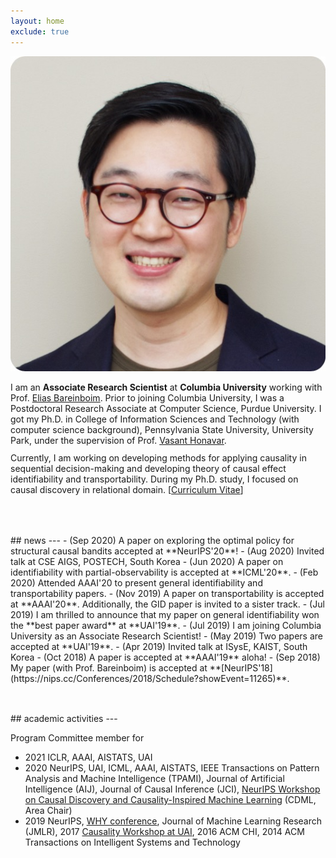 ```yaml
---
layout: home
exclude: true
---
```



<!-- ## about me -->


<!-- <p>
**Associate Research Scientist**,<br>
Computer Science, <br>
Columbia University.	
</p>
 -->


<div id="container">
	  <div float="left" border=10px>
  	<div class="image-cropper">
<img src="assets/slee.jpeg" class="profile-pic"/>
</div>
  </div>
  <div id="aboutme" float="right">
<p style="margin-bottom:3mm;">
	I am an <b>Associate Research Scientist</b> at <b>Columbia University</b>  working with Prof. <a href="http://causalai.net">Elias Bareinboim</a>. Prior to joining Columbia University, I was a Postdoctoral Research Associate at Computer Science, Purdue University.
I got my Ph.D. in College of Information Sciences and Technology (with computer science background), Pennsylvania State University, University Park, under the supervision of Prof. <a href="https://faculty.ist.psu.edu/vhonavar/index.htm">Vasant Honavar</a>.
</p>
Currently, I am working on developing methods for applying causality in sequential decision-making
and developing theory of causal effect identifiability and transportability.
During my Ph.D. study, I focused on causal discovery in relational domain.
[<a href="/assets/cv.pdf">Curriculum Vitae</a>]
  </div>
</div>

<br>
<!-- , 
[<a href="https://linkedin.com/in/sanghack-lee-65b52a28"><i class="fa fa-linkedin"></i>LinkedIn</a>] -->


<p style="margin-bottom:1.25cm;"></p>
## news --- 
- (Sep 2020) A paper on exploring the optimal policy for structural causal bandits accepted at **NeurIPS'20**!
- (Aug 2020) Invited talk at CSE AIGS, POSTECH, South Korea
- (Jun 2020) A paper on identifiability with partial-observability is accepted at **ICML'20**.
- (Feb 2020) Attended AAAI'20 to present general identifiability and transportability papers.
- (Nov 2019) A paper on transportability is accepted at **AAAI'20**. Additionally, the GID paper is invited to a sister track.
- (Jul 2019) I am thrilled to announce that my paper on general identifiability won the **best paper award** at **UAI'19**.
- (Jul 2019) I am joining Columbia University as an Associate Research Scientist!
- (May 2019) Two papers are accepted at **UAI'19**.
- (Apr 2019) Invited talk at ISysE, KAIST, South Korea
- (Oct 2018) A paper is accepted at **AAAI'19** aloha!
- (Sep 2018) My paper (with Prof. Bareinboim) is accepted at **[NeurIPS'18](https://nips.cc/Conferences/2018/Schedule?showEvent=11265)**. 

<p style="margin-bottom:1.25cm;"></p>
## academic activities --- 

Program Committee member for 

- 2021 ICLR, AAAI, AISTATS, UAI
- 2020 NeurIPS, UAI, ICML, AAAI, AISTATS, IEEE Transactions on Pattern Analysis and Machine Intelligence (TPAMI), Journal of Artificial Intelligence (AIJ), Journal of Causal Inference (JCI), [NeurIPS Workshop on Causal Discovery and Causality-Inspired Machine Learning](https://www.cmu.edu/dietrich/causality/neurips20ws/) (CDML, Area Chair)
- 2019 NeurIPS, [WHY conference](https://why19.causalai.net),
 Journal of Machine Learning Research (JMLR), 2017 [Causality Workshop at UAI](https://causalai.net/causal-uai17/), 2016 ACM CHI, 2014 ACM Transactions on Intelligent Systems and Technology



<!-- - (Apr 2018) I am now a postdoc at Purdue with Prof. Bareinboim.
- (Jan 2018) I successfully defended my PhD dissertation.
- (Aug 2017) I presented my papers at UAI 2017 and Causality Workshop@UAI, Sydney.
- (Jun 2017) Two papers are accepted at UAI 2017.

 -->
